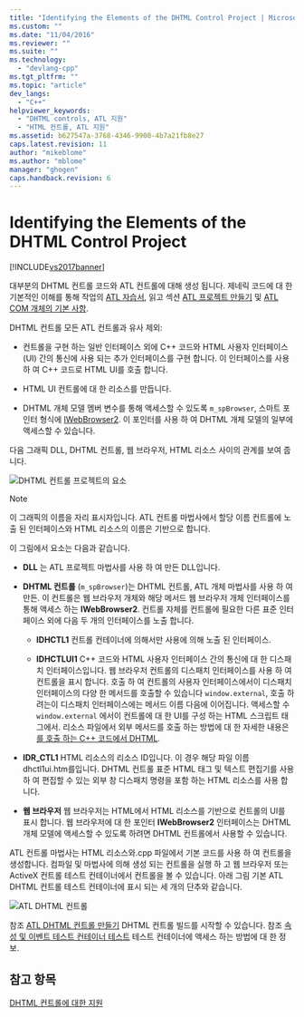 ```yaml
---
title: "Identifying the Elements of the DHTML Control Project | Microsoft Docs"
ms.custom: ""
ms.date: "11/04/2016"
ms.reviewer: ""
ms.suite: ""
ms.technology: 
  - "devlang-cpp"
ms.tgt_pltfrm: ""
ms.topic: "article"
dev_langs: 
  - "C++"
helpviewer_keywords: 
  - "DHTML controls, ATL 지원"
  - "HTML 컨트롤, ATL 지원"
ms.assetid: b627547a-3768-4346-9900-4b7a21fb8e27
caps.latest.revision: 11
author: "mikeblome"
ms.author: "mblome"
manager: "ghogen"
caps.handback.revision: 6
---
```

# Identifying the Elements of the DHTML Control Project
[!INCLUDE[vs2017banner](../assembler/inline/includes/vs2017banner.md)]

대부분의 DHTML 컨트롤 코드와 ATL 컨트롤에 대해 생성 됩니다.  제네릭 코드에 대 한 기본적인 이해를 통해 작업의  [ATL 자습서](../atl/active-template-library-atl-tutorial.md), 읽고 섹션  [ATL 프로젝트 만들기](../atl/reference/creating-an-atl-project.md) 및  [ATL COM 개체의 기본 사항](../atl/fundamentals-of-atl-com-objects.md).  
  
 DHTML 컨트롤 모든 ATL 컨트롤과 유사 제외:  
  
-   컨트롤을 구현 하는 일반 인터페이스 외에 C\+\+ 코드와 HTML 사용자 인터페이스 \(UI\) 간의 통신에 사용 되는 추가 인터페이스를 구현 합니다.  이 인터페이스를 사용 하 여 C\+\+ 코드로 HTML UI를 호출 합니다.  
  
-   HTML UI 컨트롤에 대 한 리소스를 만듭니다.  
  
-   DHTML 개체 모델 멤버 변수를 통해 액세스할 수 있도록 `m_spBrowser`, 스마트 포인터 형식에  [IWebBrowser2](https://msdn.microsoft.com/en-us/library/aa752127.aspx).  이 포인터를 사용 하 여 DHTML 개체 모델의 일부에 액세스할 수 있습니다.  
  
 다음 그래픽 DLL, DHTML 컨트롤, 웹 브라우저, HTML 리소스 사이의 관계를 보여 줍니다.  
  
 ![DHTML 컨트롤 프로젝트의 요소](../atl/media/vc52en1.png "vc52EN1")  
  
> [!NOTE]
>  이 그래픽의 이름을 자리 표시자입니다.  ATL 컨트롤 마법사에서 할당 이름 컨트롤에 노출 된 인터페이스와 HTML 리소스의 이름은 기반으로 합니다.  
  
 이 그림에서 요소는 다음과 같습니다.  
  
-   **DLL** 는 ATL 프로젝트 마법사를 사용 하 여 만든 DLL입니다.  
  
-   **DHTML 컨트롤** \(`m_spBrowser`\)는 DHTML 컨트롤, ATL 개체 마법사를 사용 하 여 만든.  이 컨트롤은 웹 브라우저 개체와 해당 메서드 웹 브라우저 개체 인터페이스를 통해 액세스 하는  **IWebBrowser2**.  컨트롤 자체를 컨트롤에 필요한 다른 표준 인터페이스 외에 다음 두 개의 인터페이스를 노출 합니다.  
  
    -   **IDHCTL1** 컨트롤 컨테이너에 의해서만 사용에 의해 노출 된 인터페이스.  
  
    -   **IDHCTLUI1** C\+\+ 코드와 HTML 사용자 인터페이스 간의 통신에 대 한 디스패치 인터페이스입니다.  웹 브라우저 컨트롤의 디스패치 인터페이스를 사용 하 여 컨트롤을 표시 합니다.  호출 하 여 컨트롤의 사용자 인터페이스에서이 디스패치 인터페이스의 다양 한 메서드를 호출할 수 있습니다 `window.external`, 호출 하려는이 디스패치 인터페이스에는 메서드 이름 다음에 이어집니다.  액세스할 수 `window.external` 에서이 컨트롤에 대 한 UI를 구성 하는 HTML 스크립트 태그에서.  리소스 파일에서 외부 메서드를 호출 하는 방법에 대 한 자세한 내용은  [를 호출 하는 C\+\+ 코드에서 DHTML](../atl/calling-cpp-code-from-dhtml.md).  
  
-   **IDR\_CTL1** HTML 리소스의 리소스 ID입니다.  이 경우 해당 파일 이름 dhctl1ui.htm를입니다.  DHTML 컨트롤 표준 HTML 태그 및 텍스트 편집기를 사용 하 여 편집할 수 있는 외부 창 디스패치 명령을 포함 하는 HTML 리소스를 사용 합니다.  
  
-   **웹 브라우저** 웹 브라우저는 HTML에서 HTML 리소스를 기반으로 컨트롤의 UI를 표시 합니다.  웹 브라우저에 대 한 포인터  **IWebBrowser2** 인터페이스는 DHTML 개체 모델에 액세스할 수 있도록 하려면 DHTML 컨트롤에서 사용할 수 있습니다.  
  
 ATL 컨트롤 마법사는 HTML 리소스와.cpp 파일에서 기본 코드를 사용 하 여 컨트롤을 생성합니다.  컴파일 및 마법사에 의해 생성 되는 컨트롤을 실행 하 고 웹 브라우저 또는 ActiveX 컨트롤 테스트 컨테이너에서 컨트롤을 볼 수 있습니다.  아래 그림 기본 ATL DHTML 컨트롤 테스트 컨테이너에 표시 되는 세 개의 단추와 같습니다.  
  
 ![ATL DHTML 컨트롤](../atl/media/vc52en2.png "vc52EN2")  
  
 참조  [ATL DHTML 컨트롤 만들기](../atl/creating-an-atl-dhtml-control.md) DHTML 컨트롤 빌드를 시작할 수 있습니다.  참조  [속성 및 이벤트 테스트 컨테이너 테스트](../mfc/testing-properties-and-events-with-test-container.md) 테스트 컨테이너에 액세스 하는 방법에 대 한 정보.  
  
## 참고 항목  
 [DHTML 컨트롤에 대한 지원](../atl/atl-support-for-dhtml-controls.md)